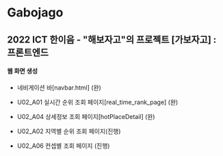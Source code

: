 # Gabojago
2022 ICT 한이음 - "해보자고"의 프로젝트 [가보자고] : 프론트엔드 
---
#### 웹 화면 생성
 - 네비게이션 바[navbar.html] (완)
 - U02_A01 실시간 순위 조회 페이지[real_time_rank_page] (완)
 - U02_A04 상세정보 조회 페이지[hotPlaceDetail] (완)
 
 - U02_A02 지역별 순위 조회 페이지(진행)
 - U02_A06 컨셉별 조회 페이지 (진행)
 
